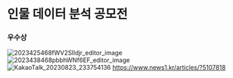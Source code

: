 # 인물 데이터 분석 공모전
### 우수상

![2023425468fWV2SlIdjr_editor_image](https://github.com/ESGcompetition/network-analysis/assets/60167644/6aa5c0c4-1e53-479c-9b59-92ed8e6d9c46)
![2023438468pbbhWNf6EF_editor_image](https://github.com/ESGcompetition/network-analysis/assets/60167644/e2104b29-c85c-4bc2-82c0-dd974984c829)
![KakaoTalk_20230823_233754136](https://github.com/ESGcompetition/network-analysis/assets/100129662/a55e10c6-7079-4eb9-9ffd-4b321a621d3c)
https://www.news1.kr/articles/?5107818
